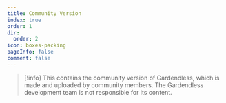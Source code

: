 ```yaml
---
title: Community Version
index: true
order: 1
dir:
  order: 2
icon: boxes-packing
pageInfo: false
comment: false
---
```


> [!info]
> This contains the community version of Gardendless, which is made and uploaded by community members. The Gardendless development team is not responsible for its content.

<script setup>
    import { onMounted } from 'vue';
    onMounted(() => {
        (window.adsbygoogle = window.adsbygoogle || []).push({});
    })
</script>

<Catalog />

<ins class="adsbygoogle"
     style="display:block"
     data-ad-client="ca-pub-7637695321442015"
     data-ad-slot="7113006248"
     data-ad-format="auto"
     data-full-width-responsive="true">
</ins>
